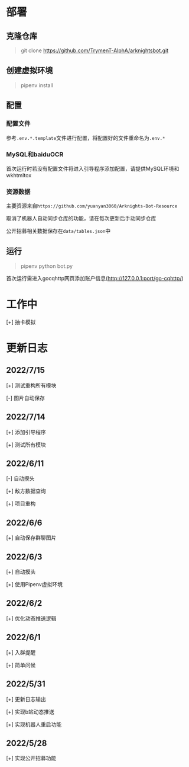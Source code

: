 # 部署

## 克隆仓库

> git clone https://github.com/TrymenT-AlphA/arknightsbot.git

## 创建虚拟环境

> pipenv install

## 配置

### 配置文件

参考`.env.*.template`文件进行配置，将配置好的文件重命名为`.env.*`

### MySQL和baiduOCR

首次运行时若没有配置文件将进入引导程序添加配置，请提供MySQL环境和wkhtmltox

### 资源数据

主要资源来自`https://github.com/yuanyan3060/Arknights-Bot-Resource`

取消了机器人自动同步仓库的功能，请在每次更新后手动同步仓库

公开招募相关数据保存在`data/tables.json`中

## 运行

> pipenv python bot.py

首次运行需进入gocqhttp网页添加账户信息(http://127.0.0.1:port/go-cqhttp/)

# 工作中

[+] 抽卡模拟

# 更新日志

## 2022/7/15

[+] 测试重构所有模块

[-] 图片自动保存

## 2022/7/14

[+] 添加引导程序

[+] 测试所有模块

## 2022/6/11

[-] 自动摸头

[+] 敌方数据查询

[+] 项目重构

## 2022/6/6

[+] 自动保存群聊图片

## 2022/6/3

[+] 自动摸头

[+] 使用Pipenv虚拟环境

## 2022/6/2

[+] 优化动态推送逻辑
## 2022/6/1

[+] 入群提醒

[+] 简单问候

## 2022/5/31

[+] 更新日志输出

[+] 实现b站动态推送

[+] 实现机器人重启功能

## 2022/5/28

[+] 实现公开招募功能
